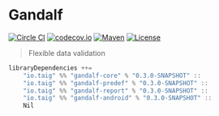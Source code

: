 # Gandalf

[![Circle CI](https://img.shields.io/circleci/project/Taig/Gandalf/develop.svg)](https://circleci.com/gh/Taig/Gandalf/tree/develop)
[![codecov.io](https://codecov.io/github/Taig/Gandalf/coverage.svg?branch=develop)](https://codecov.io/github/Taig/Gandalf?branch=master)
[![Maven](https://img.shields.io/maven-central/v/io.taig/gandalf_2.11.svg)](http://search.maven.org/#artifactdetails%7Cio.taig%7Cgandalf_2.11%7C0.3.0%7Cjar)
[![License](https://img.shields.io/badge/license-MIT-blue.svg)](https://raw.githubusercontent.com/Taig/Gandalf/master/LICENSE)

> Flexible data validation

````scala
libraryDependencies ++=
    "io.taig" %% "gandalf-core" % "0.3.0-SNAPSHOT" ::
    "io.taig" %% "gandalf-predef" % "0.3.0-SNAPSHOT" ::
    "io.taig" %% "gandalf-report" % "0.3.0-SNAPSHOT" ::
    "io.taig" %% "gandalf-android" % "0.3.0-SNAPSHOT" ::
    Nil
````
